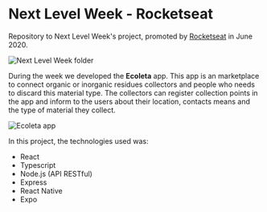 # Next Level Week - Rocketseat

Repository to Next Level Week's project, promoted by [Rocketseat](https://rocketseat.com.br/) in June 2020.

![Next Level Week folder](https://pbs.twimg.com/profile_banners/867362170392203265/1590087916/1500x500)

During the week we developed the **Ecoleta** app. This app is an marketplace to connect organic or inorganic residues collectors and people who needs to discard this material type. The collectors can register collection points in the app and inform to the users about their location, contacts means and the type of material they collect.

![Ecoleta app](https://user-images.githubusercontent.com/38081852/83580830-6f63e200-a513-11ea-9a27-0a109ec1e4d0.png)

In this project, the technologies used was:

- React
- Typescript
- Node.js (API RESTful)
- Express
- React Native
- Expo
